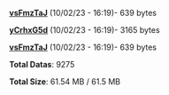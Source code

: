 [**vsFmzTaJ**](/data/vsFmzTaJ.txt) (10/02/23 - 16:19)- 639 bytes

[**yCrhxG5d**](/data/yCrhxG5d.txt) (10/02/23 - 16:19)- 3165 bytes

[**vsFmzTaJ**](/data/vsFmzTaJ.txt) (10/02/23 - 16:19)- 639 bytes

**Total Datas**: 9275

**Total Size**: 61.54 MB / 61.5 MB